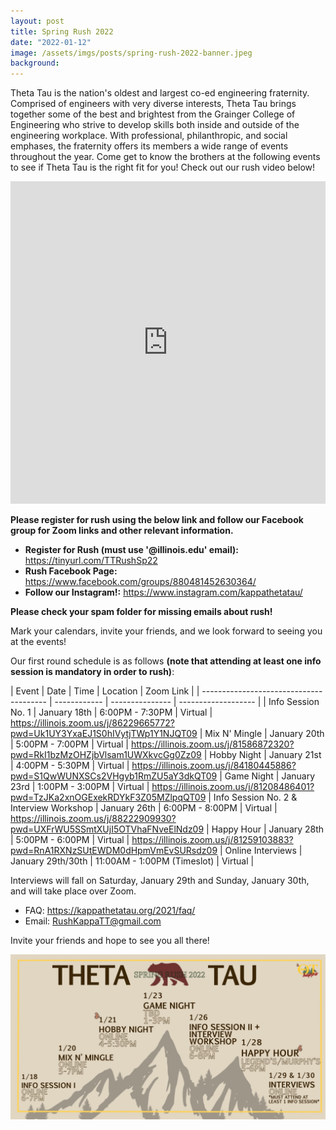 ```yaml
---
layout: post
title: Spring Rush 2022
date: "2022-01-12"
image: /assets/imgs/posts/spring-rush-2022-banner.jpeg
background:
---
```


Theta Tau is the nation's oldest and largest co-ed engineering fraternity. Comprised of engineers with very diverse interests, Theta Tau brings together some of the best and brightest from the Grainger College of Engineering who strive to develop skills both inside and outside of the engineering workplace. With professional, philanthropic, and social emphases, the fraternity offers its members a wide range of events throughout the year. Come get to know the brothers at the following events to see if Theta Tau is the right fit for you! Check out our rush video below!

  <iframe width="100%" height="516" src="https://www.youtube.com/embed/nvfd1arkClY" title="YouTube video player" frameborder="0" allow="accelerometer; autoplay; clipboard-write; encrypted-media; gyroscope; picture-in-picture" allowfullscreen></iframe>


**Please register for rush using the below link and follow our Facebook group for Zoom links and other relevant information.** 
- **Register for Rush (must use '@illinois.edu' email):** <https://tinyurl.com/TTRushSp22> 
- **Rush Facebook Page:** <https://www.facebook.com/groups/880481452630364/>
- **Follow our Instagram!:** <https://www.instagram.com/kappathetatau/>

**Please check your spam folder for missing emails about rush!**

Mark your calendars, invite your friends, and we look forward to seeing you at the events!

Our first round schedule is as follows **(note that attending at least one info session is mandatory in order to rush)**:

| Event                                   | Date         | Time            | Location            | Zoom Link           |
| --------------------------------------- | ------------ | --------------- | ------------------- |
| Info Session No. 1                      | January 18th | 6:00PM - 7:30PM | Virtual             | <https://illinois.zoom.us/j/86229665772?pwd=Uk1UY3YxaEJ1S0hIVytjTWp1Y1NJQT09>
| Mix N' Mingle                           | January 20th | 5:00PM - 7:00PM | Virtual             | <https://illinois.zoom.us/j/81586872320?pwd=RkI1bzMzOHZjbVlsam1UWXkvcGg0Zz09>
| Hobby Night                             | January 21st | 4:00PM - 5:30PM | Virtual             | <https://illinois.zoom.us/j/84180445886?pwd=S1QwWUNXSCs2VHgyb1RmZU5aY3dkQT09>
| Game Night                              | January 23rd | 1:00PM - 3:00PM | Virtual             | <https://illinois.zoom.us/j/81208486401?pwd=TzJKa2xnOGExekRDYkF3Z05MZlpqQT09>
| Info Session No. 2 & Interview Workshop | January 26th | 6:00PM - 8:00PM | Virtual             | <https://illinois.zoom.us/j/88222909930?pwd=UXFrWU5SSmtXUjI5OTVhaFNveElNdz09>
| Happy Hour                              | January 28th | 5:00PM - 6:00PM |              Virtual             | <https://illinois.zoom.us/j/81259103883?pwd=RnA1RXNzSUtEWDM0dHpmVmEvSURsdz09>
| Online Interviews                       | January 29th/30th | 11:00AM - 1:00PM (Timeslot) | Virtual         |

Interviews will fall on Saturday, January 29th and Sunday, January 30th, and will take place over Zoom.

- FAQ: <https://kappathetatau.org/2021/faq/>
- Email: RushKappaTT@gmail.com

Invite your friends and hope to see you all there!

![](/assets/imgs/posts/spring-rush-2022-schedule.jpg)